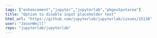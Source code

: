 ```yaml
---
tags: ["enhancement","jupyter","jupyterlab","pkgoutputarea"]
title: "Option to disable input placeholder text"
html_url: "https://github.com/jupyterlab/jupyterlab/issues/15138"
user: "JasonWeill"
repo: "jupyterlab/jupyterlab"
---
```


